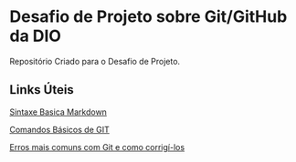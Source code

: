 # Desafio de Projeto sobre Git/GitHub da DIO
Repositório Criado para o Desafio de Projeto.

## Links Úteis
[Sintaxe Basica Markdown](https://www.markdownguide.org/basic-syntax/)

[Comandos Básicos de GIT](https://www.hostinger.com.br/tutoriais/comandos-basicos-de-git?ppc_campaign=google_performance_max&gclid=EAIaIQobChMIv9Oq8sL0-AIVZkFIAB2udQ-HEAAYASAAEgLEpfD_BwE)

[Erros mais comuns com Git e como corrigí-los](https://www.campuscode.com.br/conteudos/erros-mais-comuns-com-git-e-como-corrigi-los)

